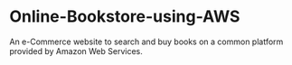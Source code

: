 # Online-Bookstore-using-AWS
An e-Commerce website to search and buy books on a common platform provided by Amazon Web Services.
